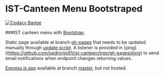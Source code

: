# IST-Canteen Menu Bootstraped
[![Codacy Badge](https://www.codacy.com/project/badge/737841e77ee44f6393f26288984ef43f)](https://www.codacy.com)

###IST canteen menu with [Bootstrap](http://getbootstrap.com/).

Static page available at branch [gh-pages](https://github.com/pedrorijo91/ist-canteen/tree/gh-pages) that needs to be updated manually through [update script](https://github.com/pedrorijo91/ist-canteen/blob/gh-pages/update.sh). A listener is provided in [ping]((https://github.com/pedrorijo91/ist-canteen/tree/gh-pages/ping) to send email notifications when endpoint changes returning values.

[Express.js app](https://github.com/pedrorijo91/ist-canteen/blob/master/server/express.js) available at branch [master](https://github.com/pedrorijo91/ist-canteen/tree/master), but not hosted.
